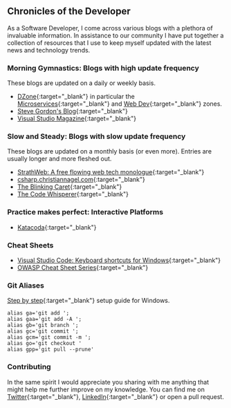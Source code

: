 ## Chronicles of the Developer
As a Software Developer, I come across various blogs with a plethora of invaluable information. In assistance to our community I have put together a collection of resources that I use to keep myself updated with the latest news and technology trends.

### Morning Gymnastics: Blogs with high update frequency
These blogs are updated on a daily or weekly basis.
- [DZone](https://dzone.com/){:target="_blank"} in particular the [Microservices](https://dzone.com/microservices-news-tutorials-tools/list){:target="_blank"} and [Web Dev](https://dzone.com/web-development-programming-tutorials-tools-news/list){:target="_blank"} zones.
- [Steve Gordon's Blog](https://www.stevejgordon.co.uk/){:target="_blank"}
- [Visual Studio Magazine](https://visualstudiomagazine.com/Home.aspx){:target="_blank"}

### Slow and Steady: Blogs with slow update frequency
These blogs are updated on a monthly basis (or even more). Entries are usually longer and more fleshed out.
- [StrathWeb: A free flowing web tech monologue](https://www.strathweb.com/){:target="_blank"}
- [csharp.christiannagel.com](https://csharp.christiannagel.com/){:target="_blank"}
- [The Blinking Caret](https://www.blinkingcaret.com/){:target="_blank"}
- [The Code Whisperer](https://blog.thecodewhisperer.com/){:target="_blank"}

### Practice makes perfect: Interactive Platforms
- [Katacoda](https://www.katacoda.com/){:target="_blank"}

### Cheat Sheets
- [Visual Studio Code: Keyboard shortcuts for Windows](https://code.visualstudio.com/shortcuts/keyboard-shortcuts-windows.pdf){:target="_blank"}
- [OWASP Cheat Sheet Series](https://github.com/OWASP/CheatSheetSeries){:target="_blank"}

### Git Aliases
[Step by step](https://superuser.com/questions/602872/how-do-i-modify-my-git-bash-profile-in-windows){:target="_blank"} setup guide for Windows.

```
alias ga='git add '; 
alias gaa='git add -A '; 
alias gb='git branch '; 
alias gc='git commit '; 
alias gcm='git commit -m '; 
alias go='git checkout '
alias gpp='git pull --prune'
```

### Contributing
In the same spirit I would appreciate you sharing with me anything that might help me further improve on my knowledge. You can find me on [Twitter](https://twitter.com/nvella88){:target="_blank"}, [LinkedIn](https://mt.linkedin.com/in/vella-nicholas){:target="_blank"} or open a pull request.

